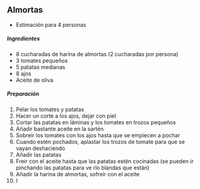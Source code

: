 ## Almortas

* Estimación para 4 personas

##### Ingredientes

* 8 cucharadas de harina de almortas (2 cucharadas por persona)
* 3 tomates pequeños
* 5 patatas medianas
* 8 ajos
* Aceite de oliva

##### Preparación

1. Pelar los tomates y patatas
2. Hacer un corte a los ajos, dejar con piel
3. Cortar las patatas en láminas y los tomates en trozos pequeños
4. Añadir bastante aceite en la sartén
5. Sobreir los tomates con los ajos hasta que se empiecen a pochar
6. Cuando estén pochados, aplastar los trozos de tomate para que se vayan deshaciendo
7. Añadir las patatas
8. Freir con el aceite hasta que las patatas estén cocinadas (se pueden ir pinchando las patatas para ve rlo blandas que están)
9. Añadir la harina de almortas, sofreír con el aceite
10. I